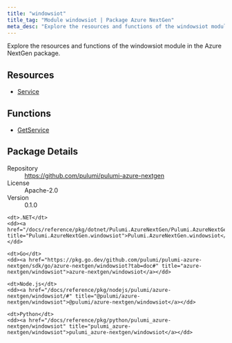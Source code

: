 ```yaml
---
title: "windowsiot"
title_tag: "Module windowsiot | Package Azure NextGen"
meta_desc: "Explore the resources and functions of the windowsiot module in the Azure NextGen package."
---
```


<!-- WARNING: this file was generated by Pulumi Docs Generator. -->
<!-- Do not edit by hand unless you're certain you know what you are doing! -->

Explore the resources and functions of the windowsiot module in the Azure NextGen package.

<h2 id="resources">Resources</h2>
<ul class="api">
    <li><a href="service" title="Service"><span class="symbol resource"></span>Service</a></li>
</ul>

<h2 id="functions">Functions</h2>
<ul class="api">
    <li><a href="getservice" title="GetService"><span class="symbol function"></span>GetService</a></li>
</ul>

<h2 id="package-details">Package Details</h2>
<dl class="package-details">
	<dt>Repository</dt>
	<dd><a href="https://github.com/pulumi/pulumi-azure-nextgen">https://github.com/pulumi/pulumi-azure-nextgen</a></dd>
	<dt>License</dt>
	<dd>Apache-2.0</dd>
	<dt>Version</dt>
	<dd>0.1.0</dd>
</dl>



<dl class="tabular">

    <dt>.NET</dt>
    <dd><a href="/docs/reference/pkg/dotnet/Pulumi.AzureNextGen/Pulumi.AzureNextGen.windowsiot.html" title="Pulumi.AzureNextGen.windowsiot">Pulumi.AzureNextGen.windowsiot</a></dd>

    <dt>Go</dt>
    <dd><a href="https://pkg.go.dev/github.com/pulumi/pulumi-azure-nextgen/sdk/go/azure-nextgen/windowsiot?tab=doc#" title="azure-nextgen/windowsiot">azure-nextgen/windowsiot</a></dd>

    <dt>Node.js</dt>
    <dd><a href="/docs/reference/pkg/nodejs/pulumi/azure-nextgen/windowsiot/#" title="@pulumi/azure-nextgen/windowsiot">@pulumi/azure-nextgen/windowsiot</a></dd>

    <dt>Python</dt>
    <dd><a href="/docs/reference/pkg/python/pulumi_azure-nextgen/windowsiot" title="pulumi_azure-nextgen/windowsiot">pulumi_azure-nextgen/windowsiot</a></dd>

</dl>

